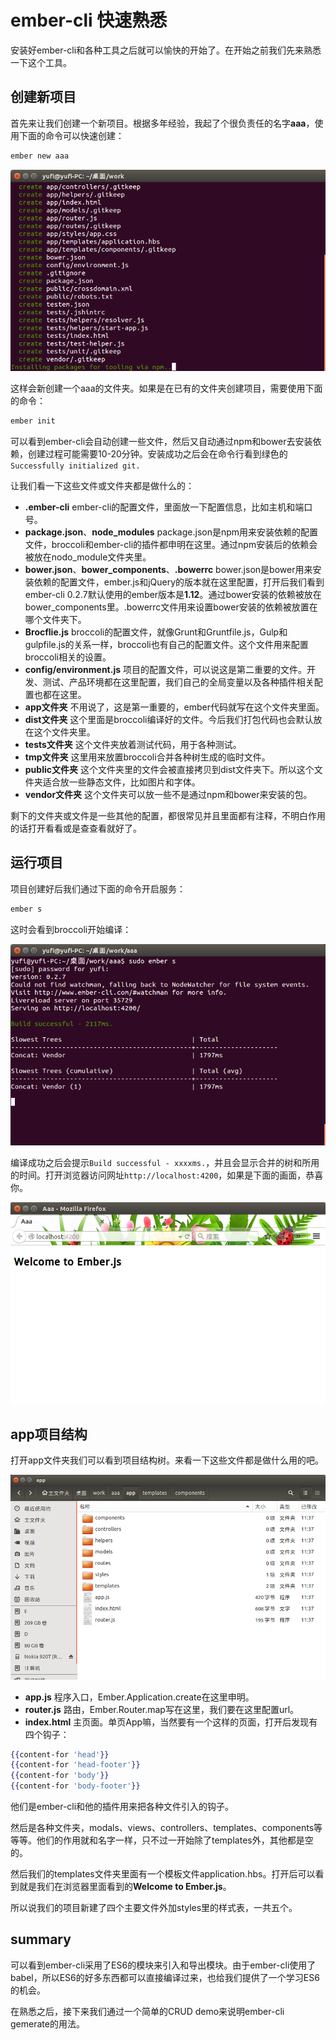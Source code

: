 # ember-cli 快速熟悉

安装好ember-cli和各种工具之后就可以愉快的开始了。在开始之前我们先来熟悉一下这个工具。

## 创建新项目

首先来让我们创建一个新项目。根据多年经验，我起了个很负责任的名字**aaa**，使用下面的命令可以快速创建：

```sh
ember new aaa
```

<img src="images/ember-cli_create.png" title="create new project" />

这样会新创建一个aaa的文件夹。如果是在已有的文件夹创建项目，需要使用下面的命令：

```sh
ember init
```

可以看到ember-cli会自动创建一些文件，然后又自动通过npm和bower去安装依赖，创建过程可能需要10-20分钟。安装成功之后会在命令行看到绿色的`Successfully initialized git.`

让我们看一下这些文件或文件夹都是做什么的：

* **.ember-cli** ember-cli的配置文件，里面放一下配置信息，比如主机和端口号。
* **package.json**、**node_modules** package.json是npm用来安装依赖的配置文件，broccoli和ember-cli的插件都申明在这里。通过npm安装后的依赖会被放在nodo_module文件夹里。
* **bower.json**、**bower_components**、**.bowerrc** bower.json是bower用来安装依赖的配置文件，ember.js和jQuery的版本就在这里配置，打开后我们看到ember-cli 0.2.7默认使用的ember版本是**1.12**。通过bower安装的依赖被放在bower_components里。.bowerrc文件用来设置bower安装的依赖被放置在哪个文件夹下。
* **Brocflie.js** broccoli的配置文件，就像Grunt和Gruntfile.js，Gulp和gulpfile.js的关系一样，broccoli也有自己的配置文件。这个文件用来配置broccoli相关的设置。
* **config/environment.js** 项目的配置文件，可以说这是第二重要的文件。开发、测试、产品环境都在这里配置，我们自己的全局变量以及各种插件相关配置也都在这里。
* **app文件夹** 不用说了，这是第一重要的，ember代码就写在这个文件夹里面。
* **dist文件夹** 这个里面是broccoli编译好的文件。今后我们打包代码也会默认放在这个文件夹里。
* **tests文件夹** 这个文件夹放着测试代码，用于各种测试。
* **tmp文件夹** 这里用来放置broccoli合并各种树生成的临时文件。
* **public文件夹** 这个文件夹里的文件会被直接拷贝到dist文件夹下。所以这个文件夹适合放一些静态文件，比如图片和字体。
* **vendor文件夹** 这个文件夹可以放一些不是通过npm和bower来安装的包。

剩下的文件夹或文件是一些其他的配置，都很常见并且里面都有注释，不明白作用的话打开看看或是查查看就好了。

## 运行项目

项目创建好后我们通过下面的命令开启服务：

```sh
ember s
```

这时会看到broccoli开始编译：

<img src="images/ember-cli_serve.png" title="start server." />


编译成功之后会提示`Build successful - xxxxms.`，并且会显示合并的树和所用的时间。打开浏览器访问网址`http://localhost:4200`，如果是下面的画面，恭喜你。

<img src="images/ff_welcome.png" title="firefox welcome page." />

## app项目结构

打开app文件夹我们可以看到项目结构树。来看一下这些文件都是做什么用的吧。

<img src="images/app_struct.png" title="app struct." />

* **app.js** 程序入口，Ember.Application.create在这里申明。
* **router.js** 路由，Ember.Router.map写在这里，我们要在这里配置url。
* **index.html** 主页面。单页App嘛，当然要有一个这样的页面，打开后发现有四个钩子：

```handlebars
{{content-for 'head'}}
{{content-for 'head-footer'}}
{{content-for 'body'}}
{{content-for 'body-footer'}}
```

他们是ember-cli和他的插件用来把各种文件引入的钩子。

然后是各种文件夹，modals、views、controllers、templates、components等等等。他们的作用就和名字一样，只不过一开始除了templates外，其他都是空的。

然后我们的templates文件夹里面有一个模板文件application.hbs。打开后可以看到就是我们在浏览器里面看到的**Welcome to Ember.js**。

所以说我们的项目新建了四个主要文件外加styles里的样式表，一共五个。

## summary

可以看到ember-cli采用了ES6的模块来引入和导出模块。由于ember-cli使用了babel，所以ES6的好多东西都可以直接编译过来，也给我们提供了一个学习ES6的机会。

在熟悉之后，接下来我们通过一个简单的CRUD demo来说明ember-cli gemerate的用法。
